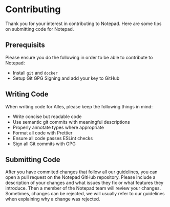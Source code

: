 # Contributing

Thank you for your interest in contributing to Notepad. Here are some tips on submitting code for Notepad.

## Prerequisits

Please ensure you do the following in order to be able to contribute to Notepad:

- Install `git` and `docker`
- Setup Git GPG Signing and add your key to GitHub

## Writing Code

When writing code for Alles, please keep the following things in mind:

- Write concise but readable code
- Use semantic git commits with meaningful descriptions
- Properly annotate types where appropriate
- Format all code with Prettier
- Ensure all code passes ESLint checks
- Sign all Git commits with GPG

## Submitting Code

After you have commited changes that follow all our guidelines, you can open a pull request on the Notepad GitHub repository. Please include a description of your changes and what issues they fix or what features they introduce. Then a member of the Notepad team will review your changes. Sometimes, changes can be rejected, we will usually refer to our guidelines when explaining why a change was rejected.
